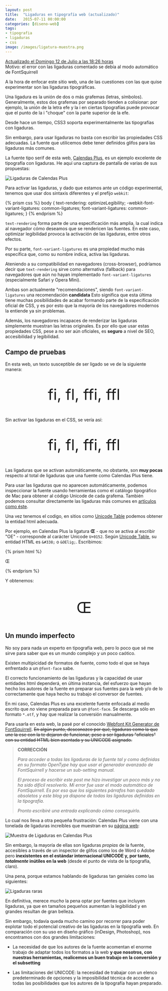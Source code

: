 ```yaml
---
layout: post
title:  "Ligaduras en tipografía web (actualizado)"
date:   2015-07-11 00:00:00
categories: [diseno-web]
tags: 
- tipografia
- ligaduras
- css
image: /images/ligatura-muestra.png
---
```


<div class="actualizado"><a href="#correccion">Actualizado el Domingo 12 de Julio a las 18:26 horas</a><br/>Motivo: el error con las ligaduras comentado se debía al modo automático de FontSquirrell</div>

A la hora de enfocar este sitio web, una de las cuestiones con las que quise experimentar son las ligaduras tipográficas.

Una ligadura es la unión de dos o más grafemas (letras, símbolos). Generalmente, estos dos grafemas por separado tienden a colisionar: por ejemplo, la unión de la letra efe y la i en ciertas tipografías puede provocar que el punto de la i "choque" con la parte superior de la efe.

Desde hace un tiempo, CSS3 soporta experimentalmente las tipografías con ligaduras.

Sin embargo, para usar ligaduras no basta con escribir las propiedades CSS adecuadas. La fuente que utilicemos debe tener definidos glifos para las ligaduras más comunes.

La fuente tipo serif de esta web, [Calendas Plus], es un ejemplo excelente de tipografía con ligaduras. He aquí una captura de pantalla de varias de sus propuestas:

![Ligaduras de Calendas Plus](/images/ligaturas.png)

Para activar las ligaduras, y dado que estamos ante un código experimental, tenemos que usar dos sintaxis diferentes y el prefijo `webkit`:

{% prism css %}
body {
	text-rendering: optimizeLegibility;
	-webkit-font-variant-ligatures: common-ligatures;
	font-variant-ligatures: common-ligatures;
}
{% endprism %}

`text-rendering` forma parte de una especificación más amplia, la cual indica al navegador cómo deseamos que se rendericen las fuentes. En este caso, optimizar legibilidad provoca la activación de las ligaduras, entre otros efectos.

Por su parte, `font-variant-ligatures` es una propiedad mucho más específica que, como su nombre indica, activa las ligaduras.

Ateniendo a su compatibilidad en navegadores (cross-browser), podríamos decir que `text-rendering` sirve como alternativa (fallback) para navegadores que aún no hayan implementado `font-variant-ligatures` (especialmente Safari y Opera Mini).

Ambas son actualmente "recomendaciones", siendo `font-variant-ligatures` una recomendación __candidata__ Esto significa que esta última tiene muchas posibilidades de acabar formando parte de la especificación oficial de CSS, y es por esto que la mayoría de los navegadores modernos la entiende ya sin problemas.

Además, los navegadores incapaces de renderizar las ligaduras simplemente muestran las letras originales. Es por ello que usar estas propiedades CSS, pese a no ser aún oficiales, es __seguro__ a nivel de SEO, accesibilidad y legibilidad.

## Campo de pruebas

En esta web, un texto susceptible de ser ligado se ve de la siguiente manera:

<p style="font-size:3rem; text-align:center; line-height:3rem">fi, fl, ffi, ffl</p>

Sin activar las ligaduras en el CSS, se vería así:

<p style="font-size:3rem; text-align:center; line-height:3rem; text-rendering: optimizeSpeed;
	-webkit-font-variant-ligatures: no-common-ligatures;
	font-variant-ligatures: no-common-ligatures;">fi, fl, ffi, ffl</p>

Las ligaduras que se activan automáticamente, no obstante, son __muy pocas__ respecto al total de ligaduras que una fuente como Calendas Plus tiene. 

Para usar las ligaduras que no aparecen automáticamente, podemos inspeccionar la fuente usando herramientas como el catálogo tipográfico de Mac para obtener al código Unicode de cada grafema. También podemos consultar directamente las ligaduras más comunes en [artículos como éste](http://adamdscott.com/ligatures-on-the-web/).

Una vez tenemos el codigo, en sitios como [Unicode Table] podemos obtener la entidad html adecuada.

Por ejemplo, en Calendas Plus la ligatura __&OElig;__ - que no se activa al escribir "OE" - corresponde al carácter Unicode `U+0152`. Según [Unicode Table][Unicode Table OE], su entidad HTML es `&#338;` o `&OElig;`. Escribimos:

{% prism html %}
<p>&#338;</p>
{% endprism %}

Y obtenemos:

<p style="font-size:3rem; text-align:center;" >&OElig;</p>

## Un mundo imperfecto

No soy para nada un experto en tipografía web, pero lo poco que sé me sirve para saber que es un mundo complejo y un poco caótico. 

Existen multipicidad de formatos de fuente, como todo el que se haya enfrentado a un `@font-face` sabe.

El correcto funcionamiento de las ligaduras y la capacidad de usar entidades html dependerá, en última instancia, del esfuerzo que hayan hecho los autores de la fuente en preparar sus fuentes para la web y/o de lo correctamente que haya hecho su trabajo el conversor de fuentes.

En mi caso, Calendas Plus es una excelente fuente enfocada al medio escrito que *no* viene preparada para un `@font-face`. Se descarga sólo en formato `*.otf`, y hay que realizar la conversión manualmente.

Para usarla en esta web, la pasé por el conocido [Webfont Kit Generator de FontSquirrell]. <del>En algún punto, desconozco por qué, ligaduras como la que une la ese con la te dejaron de funcionar, pese a ser ligaduras "oficiales" con su entidad HTML bien asentada y su UNICODE asignado.</del>

<div id="correccion"></div>

> __CORRECCIÓN__
>
> *Para acceder a todas las ligaduras de la fuente tal y como definidas en su formato OpenType hay que usar el generador avanzado de FontSquirrell y hacerse un sub-setting manual.*
>
>*El proceso de escribir este post me hizo investigar un poco más y no ha sido difícil resolverlo. Mi error fue usar el modo automático de FontSquirrell. Es por eso que los siguientes párrafos han quedado obsoletos y este blog ya dispone de todas las ligaduras definidas en la tipografía.*
>
>*Pronto escribiré una entrada explicando cómo conseguirlo.*

Lo cual nos lleva a otra pequeña frustración: Calendas Plus viene con una tonelada de ligaduras increíbles que muestran en su [página web][Calendas Plus]:

![Muestra de Ligaduras en Calendas Plus](/images/ligatura-muestra.png)

Sin embargo, la mayoría de ellas son ligaduras *propias* de la fuente, accesibles a través de un inspector de glifos como los de Word o Adobe pero __inexistentes en el estándar internacional UNICODE y, por tanto, *totalmente* inútiles en la web__ (desde el punto de vista de la tipografía, claro).

Una pena, porque estamos hablando de ligaduras tan geniales como las siguientes:

![Ligaduras raras](/images/ligatures-weirdo.png)

En definitiva, merece *mucho* la pena optar por fuentes que incluyen ligaduras, ya que en tamaños pequeños aumentan la legibilidad y en grandes resultan de gran belleza. 

Sin embargo, todavía queda mucho camino por recorrer para poder explotar todo el potencial creativo de las ligaduras en la tipografía web. En comparación con su uso en diseño gráfico (inDesign, Photoshop), nos encontramos con dos grandes limitaciones:

* La necesidad de que los autores de la fuente acomentan el enorme trabajo de adaptar todos los formatos a la web __y que nosotros, con nuestras herramientas, realicemos un buen trabajo en la conversión y el subsetting__

* Las limitaciones del UNICODE: la necesidad de trabajar con un elenco predeterminado de opciones y la imposibilidad técnica de acceder a todas las posibilidades que los autores de la tipografía hayan preparado.

[Calendas Plus]: http://www.calendasplus.com
[Unicode Table]: http://unicode-table.com/es/
[Unicode Table OE]: http://unicode-table.com/es/0152/
[Webfont Kit Generator de FontSquirrell]: http://www.fontsquirrel.com/tools/webfont-generator